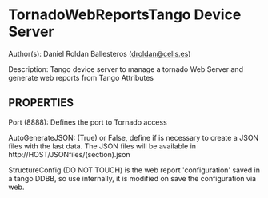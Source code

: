TornadoWebReportsTango Device Server
==================================

Author(s): Daniel Roldan Ballesteros (droldan@cells.es)

Description: Tango device server to manage a tornado Web Server and generate
 web reports from Tango Attributes

PROPERTIES
----------

Port (8888): Defines the port to Tornado access

AutoGenerateJSON: (True) or False, define if is necessary to create a JSON files 
with the last data.
The JSON files will be available in http://HOST/JSONfiles/(section).json

StructureConfig (DO NOT TOUCH) is the web report 'configuration' saved in a 
tango DDBB, so use internally, it is modified on save the configuration via web.

